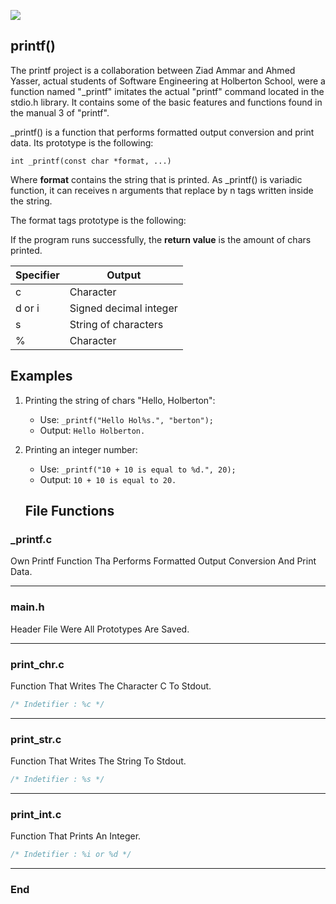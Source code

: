 ![](https://blog.holbertonschool.com/wp-content/uploads/2021/06/Fichier-13.png)

## printf()
The printf project is a collaboration between Ziad Ammar and Ahmed Yasser, actual students of Software Engineering at Holberton School, were a function named "_printf" imitates the actual "printf" command located in the stdio.h library. It contains some of the basic features and functions found in the manual 3 of "printf".

_printf() is a function that performs formatted output conversion and print data. Its prototype is the following:

	int _printf(const char *format, ...)

Where **format** contains the string that is printed. As _printf() is variadic function, it can receives n arguments that replace by n tags written inside the string.

The format tags prototype is the following:

If the program runs successfully, the **return value** is the amount of chars printed.

| Specifier | Output |
| ------------- | ------------- |
| c  | Character  |
| d or i | Signed decimal integer |
| s  | String of characters  |
| %  | Character  |

## Examples

1. Printing the string of chars "Hello, Holberton":
	+ Use: `_printf("Hello Hol%s.", "berton");`
	+ Output: `Hello Holberton.`
	
2. Printing an integer number:
	+ Use: `_printf("10 + 10 is equal to %d.", 20);`
	+ Output: `10 + 10 is equal to 20.`

    ## File Functions

### _printf.c
Own Printf Function Tha Performs Formatted Output Conversion And Print Data.

------------

### main.h
Header File Were All Prototypes Are Saved.

------------
### print_chr.c
Function That Writes The Character C To Stdout.
```c
/* Indetifier : %c */
```

------------

### print_str.c
Function That Writes The String To Stdout.
```c
/* Indetifier : %s */
```

------------

### print_int.c
Function That Prints An Integer.
```c
/* Indetifier : %i or %d */
```

------------
### End